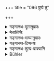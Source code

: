 +++
title = "096 पुष्ये तु"

+++

<details><summary>गङ्गानथ-मूलानुवादः</summary>

The Brāhmaṇa shall perform, outside, the “Utsarjana” (Suspension) of the Vedas on the day of the Puṣya asterism, or on the forenoon of the first day of the bright fortnight of the month of Māgha.—(96)
</details>

<details><summary>मेधातिथिः</summary>

अर्धपञ्चमेषु मासेषु गतेषु यः **पुष्यो** नक्षत्रं तत्र्**ओत्सर्जनं** कर्तव्यम् । उत्सर्गोक्तं कर्म गृह्यकारैर् आम्नातम् । **बहिर्** इत्य् अनावृते देशे । अनयोर् उपाकर्मोत्सर्गयोर् गृह्यात् स्वरूपं ज्ञातव्यम् ॥ ४.९६ ॥
</details>

<details><summary>गङ्गानथ-भाष्यानुवादः</summary>

On the expiry of the four months and a half, when the *Puṣya* asterism comes for the first time,—on that day, one should perform the ‘Utsarjana’ rite. The exact form of this rite has been described by the authors of the *Gṛhyasūtras*.

*^(‘)Outside*’—*i.e*., in an uncovered place.

The exact form of these two rites—The ‘*Upākarma*’—and the ‘*Utsarjana*’ should be learnt from the *Gṛhyasūtras*.—(96)
</details>

<details><summary>गङ्गानथ-टिप्पन्यः</summary>

This verse is quoted in *Aparārka* (p. 186), which adds that ‘if the
*Upākarma* has been performed on the Full-moon day of *Śrāvaṇa*, then
the *Utsarjana* should be performed on the first day of the bright
fortnight of *Pauṣa*, while if the *Upākarma* has been done in
*Bhādrapada*, then the *Utsarjana* should be done in *Māgha*’.

It is quoted in *Mitākṣarā* (on 1.143) to the effect that if the
*Upākarma* has been done in *Bhādrapada*, the *Utsarjana* should be done
in *Māgha*;—in *Parāśaramādhava* (Ācāra, p. 521), which adds the same
two options as *Aparārka*;—in *Madanapārijāta* (p. 95), which also notes
the same two options;—in *Puruṣārthacintāmaṇi* (p. 297), which says that
if the *Upākarma* has been done in Śrāvaṇa then the *Utsarjana* should
be done in Pauṣa, on the first day of the bright fortnight; but if the
former has been done in Bhādra then the latter should be done in Māgha
on the same day;—in *Hemādri* (Kāla, p. 405), which adds the same
remark;—in *Smṛtisāroddhāra* (p. 129), which has the same note;—and in
*Smṛticandrikā* (Saṃskāra, p. 147), which says that ‘*śukla pratipadi
pūrvāhne*’ goes with both, and adds the same explanation as above.
</details>

<details><summary>गङ्गानथ-तुल्य-वाक्यानि</summary>

*Baudhāyana* (1.5.143).—\[See above\].

*Āpastamba* (1.9.2).—\[See above\].

*Viṣṇu* (30.2).—‘Then their *Utsarjana* should be performed; but *not*
of those of whom the *Upākarma* had not been performed.’

*Yājñavalkya* (1.143).—‘During the month of Pauṣa, under the asterism of
Rohiṇī, or on the Aṣṭakā day, he shall perform the *Utsarjana* of Vedic
texts, near water, in the prescribed manner, somewhere outside.’

*Pāraskara* (2.12.1).—‘During the month of Pauṣa under the asterism of
Rohiṇī, or on the middlemost Aṣtakā day, he shall perform the suspension
(*Utsarjana*) of the Vedic texts.’

*Gobhila* (3.3.14).—‘They suspend (study) on the fullmoon day of Pauṣa.’
</details>

<details><summary>Bühler</summary>

096	When the Pushya-day (of the month Pausha), or the first day of the bright half of Magha has come, a Brahmana shall perform in the forenoon the Utsargana of the Vedas.
</details>
